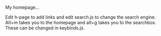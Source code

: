 
My homepage...

Edit h-page to add links and edit search.js to change the search engine.
Alt+m takes you to the homepage and alt+g takes you to the searchbox. These can be changed in keybinds.js.


